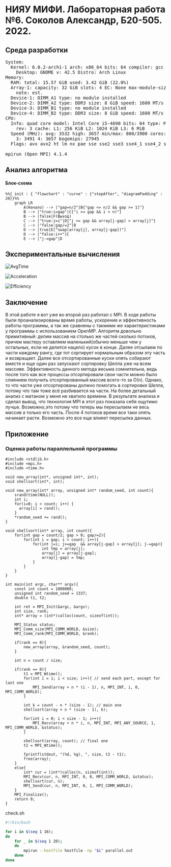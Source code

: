 # НИЯУ МИФИ. Лабораторная работа №6. Соколов Александр, Б20-505. 2022.
## Среда разработки
<pre>System:
  Kernel: 6.0.2-arch1-1 arch: x86_64 bits: 64 compiler: gcc v: 12.2.0
    Desktop: GNOME v: 42.5 Distro: Arch Linux
Memory:
  RAM: total: 15.57 GiB used: 3.42 GiB (22.0%)
  Array-1: capacity: 32 GiB slots: 4 EC: None max-module-size: 8 GiB
    note: est.
  Device-1: DIMM_A1 type: no module installed
  Device-2: DIMM_A2 type: DDR3 size: 8 GiB speed: 1600 MT/s
  Device-3: DIMM_B1 type: no module installed
  Device-4: DIMM_B2 type: DDR3 size: 8 GiB speed: 1600 MT/s
CPU:
  Info: quad core model: Intel Core i5-4690 bits: 64 type: MCP arch: Haswell
    rev: 3 cache: L1: 256 KiB L2: 1024 KiB L3: 6 MiB
  Speed (MHz): avg: 3532 high: 3657 min/max: 800/3900 cores: 1: 3492 2: 3491
    3: 3491 4: 3657 bogomips: 27945
  Flags: avx avx2 ht lm nx pae sse sse2 sse3 sse4_1 sse4_2 ssse3 vmx

mpirun (Open MPI) 4.1.4
</pre>

## Анализ алгоритма
#### Блок-схема

```mermaid
%%{ init : { "flowchart" : "curve" : {"stepAfter", "diagramPadding" : 20}}%%
	graph LR
		A(Начало) --> |"gap=n/2"|B{"gap <= n/2 && gap >= 1]"}
        B --> |"true:i=gap"|C{"i >= gap && i < n)"}
        B --> |false|F(Выход)
        C --> |"true:j=i"|D{"j >= gap && array[j-gap] > array[j]"}
        C --> |"false:gap/=2"|B
        D --> |true|E["swap(array[j], array[j-gap])"]
        D --> |"false:i++"|C
        E --> |"j-=gap"|D
```

## Экспериментальные вычисления

![AvgTime](https://github.com/Sarkoxed/ParProg2022/blob/master/lab6/graphs/AvgTime.png)


![Acceleration](https://github.com/Sarkoxed/ParProg2022/blob/master/lab6/graphs/Acceleration.png)


![Efficiency](https://github.com/Sarkoxed/ParProg2022/blob/master/lab6/graphs/Efficiency.png)

## Заключение
В этой работе я вот уже во второй раз работал с MPI. В ходе работы были проанализированы время работы, ускорение и эффективность работы программы, а так же сравнены с такмими же характеристиками у программы с использованием OpenMP. Алгоритм довольно примитивный: делим массив на столько же частей сколько потоков, причем мастеру оставляем маленький(обычно меньше чем у остальных, если не делится нацело) кусок в конце. Далее отсылаем по части каждому рангу, где тот сортирует нормальным образом эту часть и возвращает. Далее все отсортированные куски опять собирают вместе и еще один раз запускают сортировку Шелла уже на всем массиве. Эффективность данного метода весьма сомнительна, ведь после того как все процессы отсортировали свои части можно было слиянием получить отсортированный массив всего-то за О(n). Однако, то что части уже отсортированы должно помогать в сортировке Шелла, потому что там тоже всё разбивается на части. На более детальный анализ с матаном у меня не хватило времени. 
В результате анализа я сделал вывод, что технология MPI в этот раз показала себя ощутимо лучше. Возможно,это потому что теперь мы пересылаем не весь массив а только его часть. После 4 потоков время все таки опять начинает расти. Возможно это все еще влияет пересылка данных.

## Приложение
### Оценка работы параллельной программы

```c#include <stdio.h>
#include <stdlib.h>
#include <mpi.h>
#include <time.h>

void new_array(int*, unsigned int*, int);
void shellsort(int*, int);

void new_array(int* array, unsigned int* random_seed, int count){
    srand(time(NULL));
    int i;
    for(i=0; i < count; i++) { 
      array[i] = rand(); 
    }
    *random_seed += rand();
}

void shellsort(int* array, int count){
    for(int gap = count/2; gap > 0; gap/=2){
        for(int i = gap; i < count; i++){
            for(int j=i; j>=gap  && array[j-gap] > array[j]; j-=gap){
                int tmp = array[j];
                array[j] = array[j-gap];
                array[j-gap] = tmp;
            }
        }
    }
}

int main(int argc, char** argv){
    const int count = 1000000;
    unsigned int random_seed = 1337;
    double t1, t2;

    int ret = MPI_Init(&argc, &argv);
    int size, rank;
    int* array = (int*)calloc(count, sizeof(int));

    MPI_Status status;
    MPI_Comm_size(MPI_COMM_WORLD, &size);
    MPI_Comm_rank(MPI_COMM_WORLD, &rank);
    
    if(rank == 0){
        new_array(array, &random_seed, count);
    }

    int n = count / size;

    if(rank == 0){
        t1 = MPI_Wtime();
        for(int i = 1; i < size; i++){ // send each part, except for last one
            MPI_Send(array + n * (i - 1), n, MPI_INT, i, 0, MPI_COMM_WORLD);
        }

        int k = count - n * (size - 1); // main one
        shellsort(array + n * (size - 1), k);

        for(int i = 0; i < size - 1; i++){
            MPI_Recv(array + n * i, n, MPI_INT, MPI_ANY_SOURCE, 1, MPI_COMM_WORLD, &status);
        }

        shellsort(array, count); // final one
        t2 = MPI_Wtime();
        
        fprintf(stdout, "(%d, %g), ", size, t2 - t1);
        free(array);
    }
    else{
        int* cur = (int*)calloc(n, sizeof(int));
        MPI_Recv(cur, n, MPI_INT, 0, 0, MPI_COMM_WORLD, &status);
        shellsort(cur, n);
        MPI_Send(cur, n, MPI_INT, 0, 1, MPI_COMM_WORLD);
    }
    MPI_Finalize();
    return 0;
}

```

check.sh
```sh
#!/bin/bash

for i in $(seq 1 16);
do
    for _ in $(seq 1 20);
    do
        mpirun --hostfile hostfile -np "$i" parallel.out
    done
done
```